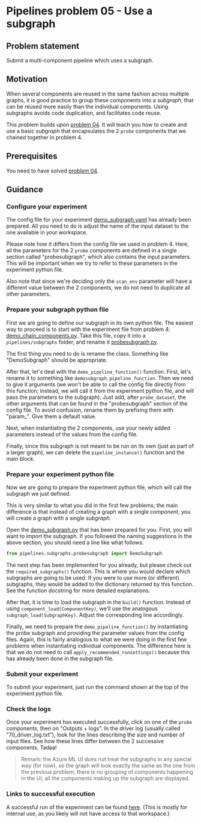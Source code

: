 # Pipelines problem 05 - Use a subgraph

## Problem statement
Submit a multi-component pipeline which uses a subgraph.

## Motivation

When several components are reused in the same fashion across multiple graphs, it is good practice to group these components into a _subgraph_, that can be reused more easily than the individual components. Using subgraphs avoids code duplication, and facilitates code reuse. 

This problem builds upon [problem 04](./pipelines-04.md). It will teach you how to create and use a basic _subgraph_ that encapsulates the 2 `probe` components that we chained together in problem 4.

## Prerequisites
You need to have solved [problem 04](./pipelines-04.md).

## Guidance

### Configure your experiment

The config file for your experiment [demo_subgraph.yaml](../../shrike-examples/pipelines/config/experiments/demo_subgraph.yaml) has already been prepared. All you need to do is adjust the name of the input dataset to the one available in your workspace.

Please note how it differs from the config file we used in problem 4. Here, all the parameters for the 2 `probe` components are defined in a single section called "probesubgraph", which also contains the input parameters. This will be important when we try to refer to these parameters in the experiment python file.

Also note that since we're deciding only the `scan_env` parameter will have a different value between the 2 components, we do not need to duplicate all other parameters.

### Prepare your subgraph python file

First we are going to define our subgraph in its own python file. The easiest way to proceed is to start with the experiment file from problem 4: [demo_chain_components.py](../../shrike-examples/pipelines/experiments/demo_chain_components.py). Take this file, copy it into a `pipelines/subgraphs` folder, and rename it [probesubgraph.py](../../shrike-examples/pipelines/subgraphs/probesubgraph.py).

The first thing you need to do is rename the class. Something like "DemoSubgraph" should be appropriate.

After that, let's deal with the `demo_pipeline_function()` function. First, let's rename it to something like `demosubgraph_pipeline_function`. Then we need to give it arguments (we won't be able to call the config file directly from this function; instead, we will call it from the experiment python file, and will pass the parameters to the subgraph). Just add, after `probe_dataset`, the other arguments that can be found in the "probesubgraph" section of the config file. To avoid confusion, rename them by prefixing them with "param_". Give them a default value.

Next, when instantiating the 2 components, use your newly added parameters instead of the values from the config file.

Finally, since this subgraph is not meant to be run on its own (just as part of a larger graph), we can delete the `pipeline_instance()` function and the main block.

### Prepare your experiment python file

Now we are going to prepare the experiment python file, which will call the subgraph we just defined.

This is very similar to what you did in the first few problems; the main difference is that instead of creating a graph with a single _component_, you will create a graph with a single _subgraph_.

Open the [demo_subgraph.py](../../shrike-examples/pipelines/experiments/demo_subgraph.py) that has been prepared for you. First, you will want to import the subgraph. If you followed the naming suggestions in the above section, you should need a line like what follows.

```python
from pipelines.subgraphs.probesubgraph import DemoSubgraph
```

The next step has been implemented for you already, but please check out the `required_subgraphs()` function. This is where you would declare which subgraphs are going to be used. If you were to use more (or different) subgraphs, they would be added to the dictionary returned by this function. See the function docstring for more detailed explanations.

After that, it is time to load the subgraph in the `build()` function. Instead of using `component_load(ComponentKey)`, we'll use the analogous `subgraph_load(SubgraphKey)`. Adjust the corresponding line accordingly.

Finally, we need to prepare the `demo_pipeline_function()` by instantiating the probe subgraph and providing the parameter values from the config files. Again, this is fairly analogous to what we were doing in the first few problems when instantiating individual components. The difference here is that we do not need to call `apply_recommended_runsettings()` because this has already been done in the subgraph file.

### Submit your experiment

To submit your experiment, just run the command shown at the top of the experiment python file.

### Check the logs

Once your experiment has executed successfully, click on one of the `probe` components, then on "Outputs + logs". In the driver log (usually called "70_driver_log.txt"), look for the lines describing the size and number of input files. See how these lines differ between the 2 successive components. Tadaa!

> Remark: the Azure ML UI does not treat the subgraphs in any special way (for now), so the graph will look exactly the same as the one from the previous problem; there is no grouping of components happening in the UI, all the components making up the subgraph are displayed.

### Links to successful execution

A successful run of the experiment can be found [here](https://ml.azure.com/runs/aa87d57b-f2f5-4dcb-8ba1-b7dc54bc9031?wsid=/subscriptions/48bbc269-ce89-4f6f-9a12-c6f91fcb772d/resourcegroups/aml1p-rg/workspaces/aml1p-ml-wus2&tid=72f988bf-86f1-41af-91ab-2d7cd011db47). (This is mostly for internal use, as you likely will not have access to that workspace.)